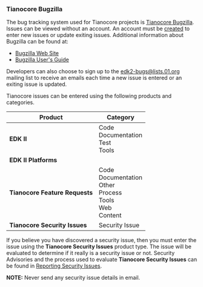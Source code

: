 <!-- [[Category:Defect Tracking]] -->
### Tianocore Bugzilla

The bug tracking system used for Tianocore projects is [Tianocore Bugzilla](https://tianocore.acgmultimedia.com).  Issues can be viewed without an account.  An account must be [created](https://tianocore.acgmultimedia.com/createaccount.cgi) to enter new issues or update exiting issues.  Additional information about Bugzilla can be found at:
* [Bugzilla Web Site](https://www.bugzilla.org/)
* [Bugzilla User's Guide](https://bugzilla.readthedocs.io/en/5.0/using/index.html)

Developers can also choose to sign up to the [edk2-bugs@lists.01.org](https://lists.01.org/mailman/listinfo/edk2-bugs) mailing list to receive an emails each time a new issue is entered or an exiting issue is updated.

Tianocore issues can be entered using the following products and categories.

| Product                        | Category                                           |
|--------------------------------|----------------------------------------------------|
| **EDK II**                     | Code<br/> Documentation<br/> Test<br/> Tools<br/>  |
| **EDK II Platforms**           |                                                    |
| **Tianocore Feature Requests** | Code<br/> Documentation<br/> Other<br/> Process<br/> Tools<br/> Web<br/> Content<br/> |
| **Tianocore Security Issues**  | Security Issue                                     |

If you believe you have discovered a security issue, then you must enter the issue using the **Tianocore Security Issues** product type.  The issue will be evaluated to determine if it really is a security issue or not.  Security Advisories and the process used to evaluate **Tianocore Security Issues** can be found in [Reporting Security Issues](https://github.com/tianocore/tianocore.github.io/wiki/Reporting-Security-Issues).

**NOTE:** Never send any security issue details in email.
